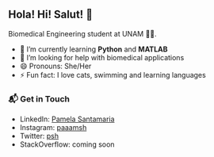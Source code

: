 ## Hola! Hi! Salut! 👋

Biomedical Engineering student at UNAM :yellow_heart::blue_heart:.


- 🌱 I’m currently learning **Python** and **MATLAB**
- 🤔 I’m looking for help with biomedical applications
- 😄 Pronouns: She/Her
- ⚡ Fun fact: I love cats, swimming and learning languages

### 📬 Get in Touch

-  LinkedIn: <a href = "https://www.linkedin.com/PamelaSantamariaISB">Pamela Santamaria</a>
-  Instagram: <a href = "https://www.instagram.com/paaamsh/">paaamsh</a>
-  Twitter: <a href = "https://twitter.com/lonelymojarra">psh</a>
-  StackOverflow: coming soon
